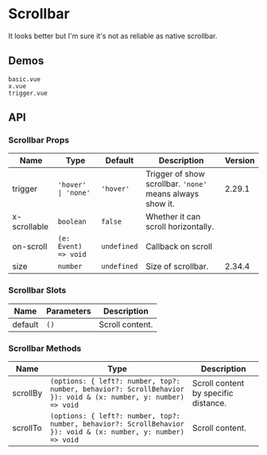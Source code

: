 # Scrollbar

It looks better but I'm sure it's not as reliable as native scrollbar.

## Demos

```demo
basic.vue
x.vue
trigger.vue
```

## API

### Scrollbar Props

| Name | Type | Default | Description | Version |
| --- | --- | --- | --- | --- |
| trigger | `'hover' \| 'none'` | `'hover'` | Trigger of show scrollbar. `'none'` means always show it. | 2.29.1 |
| x-scrollable | `boolean` | `false` | Whether it can scroll horizontally. |  |
| on-scroll | `(e: Event) => void` | `undefined` | Callback on scroll |  |
| size | `number` | `undefined` | Size of scrollbar. | 2.34.4 |

### Scrollbar Slots

| Name    | Parameters | Description     |
| ------- | ---------- | --------------- |
| default | `()`       | Scroll content. |

### Scrollbar Methods

| Name | Type | Description |
| --- | --- | --- |
| scrollBy | `(options: { left?: number, top?: number, behavior?: ScrollBehavior }): void & (x: number, y: number) => void` | Scroll content by specific distance. |
| scrollTo | `(options: { left?: number, top?: number, behavior?: ScrollBehavior }): void & (x: number, y: number) => void` | Scroll content. |
